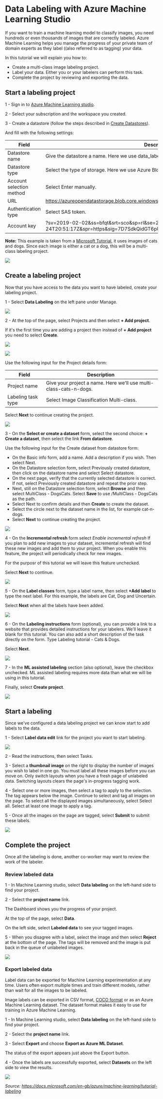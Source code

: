 # Data Labeling with Azure Machine Learning Studio

If you want to train a machine learning model to classify images, you need hundreds or even thousands of images that are correctly labeled. Azure Machine Learning helps you manage the progress of your private team of domain experts as they label ((also referred to as tagging) your data.

In this tutorial we will explain you how to:

* Create a multi-class image labeling project.
* Label your data. Either you or your labelers can perform this task.
* Complete the project by reviewing and exporting the data.

## Start a labeling project

1 - Sign in to [Azure Machine Learning studio](https://ml.azure.com/).

2 - Select your subscription and the workspace you created.

3 - Create a datastore (follow the steps described in [Create Datastores](../Documents/Work-With-Data-in-Azure-ML.md#Create-Datastores)).

And fill with the following settings:

|Field	|Description|
|-------|-----------|
|Datastore name	|Give the datastore a name. Here we use data_labeling_tutorial.|
|Datastore type	|Select the type of storage. Here we use Azure Blob Storage, the preferred storage for images.|
|Account selection method|	Select Enter manually.|
|URL|	https://azureopendatastorage.blob.core.windows.net/openimagescontainer|
|Authentication type| Select SAS token.|
|Account key|	?sv=2019-02-02&ss=bfqt&srt=sco&sp=rl&se=2025-03-25T04:51:17Z&st=2020-03-24T20:51:17Z&spr=https&sig=7D7SdkQidGT6pURQ9R4SUzWGxZ%2BHlNPCstoSRRVg8OY%3D|

**Note:** This example is taken from a [Microsoft Tutorial](https://docs.microsoft.com/en-gb/azure/machine-learning/tutorial-labeling#start-a-labeling-project), it uses images of cats and dogs. Since each image is either a cat or a dog, this will be a multi-class labeling project.

![](../Images/DataLabeling1.PNG)

## Create a labeling project
Now that you have access to the data you want to have labeled, create your labeling project.

1 - Select **Data Labeling** on the left pane under Manage.

![](../Images/DataLabeling2.PNG)

2 - At the top of the page, select Projects and then select **+ Add project**. 

If it's the first time you are adding a project then instead of **+ Add project** you need to select **Create**.

![](../Images/DataLabeling3.PNG)

![](../Images/DataLabeling4.PNG)

Use the following input for the Project details form:

|Field|	Description|
|------|----------|
|Project name|	Give your project a name. Here we'll use multi-class-cats-n-dogs.|
|Labeling task type|	Select Image Classification Multi-class.|

Select **Next** to continue creating the project.

![](../Images/DataLabeling5.PNG)

3 - On the **Select or create a dataset** form, select the second choice: **+ Create a dataset**, then select the link **From datastore**.

Use the following input for the Create dataset from datastore form:

* On the Basic info form, add a name. Add a description if you wish. Then select Next.
* On the Datastore selection form, select Previously created datastore, then click on the datastore name and select Select datastore.
* On the next page, verify that the currently selected datastore is correct. If not, select Previously created datastore and repeat the prior step.
* Next, still on the Datastore selection form, select **Browse** and then select MultiClass - DogsCats. Select **Save** to use /MultiClass - DogsCats as the path.
* Select Next to confirm details and then **Create** to create the dataset.
* Select the circle next to the dataset name in the list, for example cat-n-dogs.
* Select **Next** to continue creating the project.

![](../Images/DataLabeling6.gif)

4 - On the **Incremental refresh** form select _Enable incremental refresh_ If you plan to add new images to your dataset, incremental refresh will find these new images and add them to your project. When you enable this feature, the project will periodically check for new images. 

For the purposr of this tutorial we will leave this feature unchecked.

Select **Next** to continue.

![](../Images/DataLabeling7.PNG)

5 - On the **Label classes** form, type a label name, then select **+Add label** to type the next label. For this example, the labels are Cat, Dog and Uncertain.

Select **Next** when all the labels have been added.

![](../Images/DataLabeling8.PNG)

6 - On the **Labeling instructions** form (optional), you can provide a link to a website that provides detailed instructions for your labelers. We'll leave it blank for this tutorial. You can also add a short description of the task directly on the form. Type Labeling tutorial - Cats & Dogs.

Select **Next**.

![](../Images/DataLabeling9.PNG)

7 - In the **ML assisted labeling** section (also optional), leave the checkbox unchecked. ML assisted labeling requires more data than what we will be using in this tutorial.

Finally, select **Create project**.

![](../Images/DataLabeling10.PNG)

## Start a labeling
Since we've configured a data labeling project we can know start to add labels to the data.

1 - Select **Label data edit** link for the project you want to start labeling.

![](../Images/DataLabeling11.PNG)

2 - Read the instructions, then select Tasks.

3 - Select a **thumbnail image** on the right to display the number of images you wish to label in one go. You must label all these images before you can move on. Only switch layouts when you have a fresh page of unlabeled data. Switching layouts clears the page's in-progress tagging work.

4 - Select one or more images, then select a tag to apply to the selection. The tag appears below the image. Continue to select and tag all images on the page. To select all the displayed images simultaneously, select Select all. Select at least one image to apply a tag.

5 - Once all the images on the page are tagged, select **Submit** to submit these labels.

![](../Images/DataLabeling12.gif)


## Complete the project
Once all the labeling is done, another co-worker may want to review the work of the labeler.

### Review labeled data

1 - In Machine Learning studio, select **Data labeling** on the left-hand side to find your project.

2 - Select the **project name** link.

The Dashboard shows you the progress of your project.

At the top of the page, select **Data**.

On the left side, select **Labeled data** to see your tagged images.

5 - When you disagree with a label, select the image and then select **Reject** at the bottom of the page. The tags will be removed and the image is put back in the queue of unlabeled images.

![](../Images/DataLabeling13.gif)

### Export labeled data
Label data can be exported for Machine Learning experimentation at any time. Users often export multiple times and train different models, rather than wait for all the images to be labeled.

Image labels can be exported in CSV format, [COCO format](https://cocodataset.org/#format-data) or as an Azure Machine Learning dataset. The dataset format makes it easy to use for training in Azure Machine Learning.

1 - In Machine Learning studio, select **Data labeling** on the left-hand side to find your project.

2 - Select the **project name** link.

3 - Select **Export** and choose **Export as Azure ML Dataset**.

The status of the export appears just above the Export button.

4 - Once the labels are successfully exported, select **Datasets** on the left side to view the results.

![](../Images/DataLabeling14.gif)

*Source: https://docs.microsoft.com/en-gb/azure/machine-learning/tutorial-labeling*

